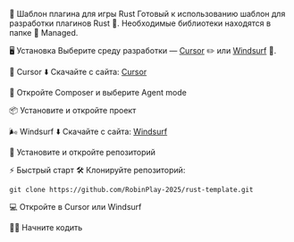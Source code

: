 🔧 Шаблон плагина для игры Rust
Готовый к использованию шаблон для разработки плагинов Rust 🦀.
Необходимые библиотеки находятся в папке 📂 Managed.

🖥 Установка
Выберите среду разработки — [Cursor](https://www.cursor.com/) ✏️ или [Windsurf](https://codeium.com/windsurf) 🌊.

🚀 Cursor
⬇️ Скачайте с сайта: [Cursor](https://www.cursor.com/)

🎼 Откройте Composer и выберите Agent mode

📦 Установите и откройте проект

🌬 Windsurf
⬇️ Скачайте с сайта: [Windsurf](https://codeium.com/windsurf)

📂 Установите и откройте репозиторий

⚡ Быстрый старт
🛠 Клонируйте репозиторий:

`git clone https://github.com/RobinPlay-2025/rust-template.git`

💻 Откройте в Cursor или Windsurf

👨‍💻 Начните кодить
